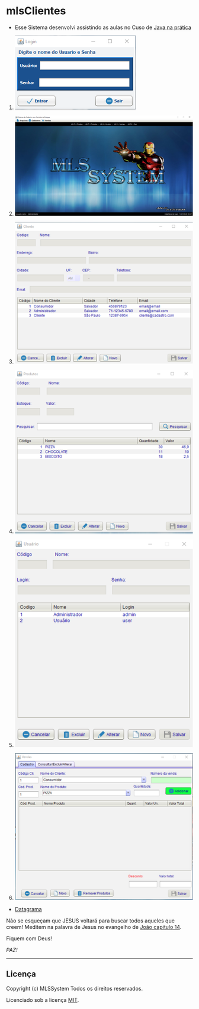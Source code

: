 # mlsClientes

* Esse Sistema desenvolvi assistindo as aulas no Cuso de [Java na prática](https://www.youtube.com/playlist?list=PLt2CbMyJxu8hEvGlYo2YGLnYSHmNU4hk1) 

1. ![login](https://github.com/mlssystem/mlsClientes/blob/master/img-formularios/1-login.png)

1. ![tela-principal](https://github.com/mlssystem/mlsClientes/blob/master/img-formularios/2-tela-principal.png)

1. ![clientes](https://github.com/mlssystem/mlsClientes/blob/master/img-formularios/3-clientes.png)

1. ![produtos](https://github.com/mlssystem/mlsClientes/blob/master/img-formularios/4-produtos.png)

1. ![usuarios](https://github.com/mlssystem/mlsClientes/blob/master/img-formularios/5-usuarios.png)

1. ![vendas](https://github.com/mlssystem/mlsClientes/blob/master/img-formularios/6-vendas.png)

* [Datagrama](https://github.com/mlssystem/mlsClientes/blob/master/MLSClientes/diagrama.png)


Não se esqueçam que JESUS voltará para buscar todos aqueles que creem! Meditem na palavra de Jesus no evangelho de [João capitulo 14](https://mlssystem.github.io/biblia.sagrada/joao/joao-14.html).

Fiquem com Deus!

_PAZ!_


---

## Licença

Copyright (c) MLSSystem Todos os direitos reservados.

Licenciado sob a licença [MIT](LICENSE.txt).
